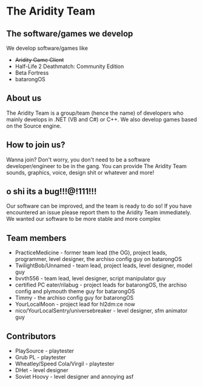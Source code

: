 # The Aridity Team
## The software/games we develop
We develop software/games like
- ~~Aridity Game Client~~
- Half-Life 2 Deathmatch: Community Edition
- Beta Fortress
- batarongOS

## About us
The Aridity Team is a group/team (hence the name) of developers who mainly develops in .NET (VB and C#) or C++. We also develop games based on the Source engine.

## How to join us?
Wanna join? Don't worry, you don't need to be a software developer/engineer to be in the gang. You can provide The Aridity Team sounds, graphics, voice, design shit or whatever and more!

## o shi its a bug!!!@!111!!!
Our software can be improved, and the team is ready to do so! If you have encountered an issue please report them to the Aridity Team immediately. We wanted our software to be more stable and more complex

## Team members
- PracticeMedicine - former team lead (the OG), project leads, programmer, level designer, the archiso config guy on batarongOS
- TwilightBob/Unnamed - team lead, project leads, level designer, model guy
- bvvth556 - team lead, level designer, script manipulator guy
- certified PC eater/rilabug - project leads for batarongOS, the archiso config and plymouth theme guy for batarongOS
- Timmy - the archiso config guy for batarongOS
- YourLocalMoon - project lead for hl2dm:ce now
- nico/YourLocalSentry/universebreaker - level designer, sfm animator guy

## Contributors
- PlaySource - playtester
- Grub PL - playtester 
- Wheatley/Speed Cola/Virgil - playtester
- DHet - level designer
- Soviet Hoovy - level designer and annoying asf
